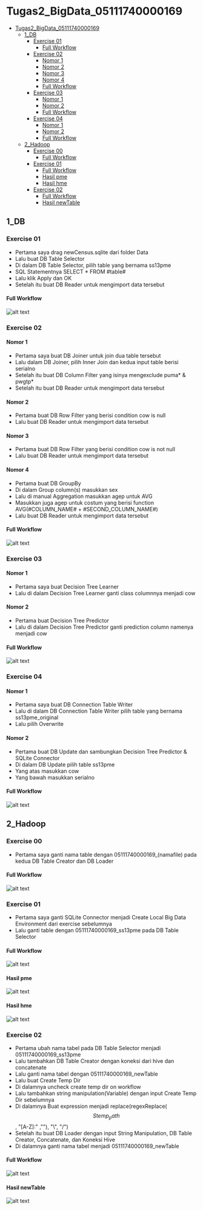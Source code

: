# Tugas2_BigData_05111740000169
- [Tugas2_BigData_05111740000169](#tugas2bigdata05111740000169)
	- [1_DB](#1db)
		- [Exercise 01](#exercise-01)
			- [Full Workflow](#full-workflow)
		- [Exercise 02](#exercise-02)
			- [Nomor 1](#nomor-1)
			- [Nomor 2](#nomor-2)
			- [Nomor 3](#nomor-3)
			- [Nomor 4](#nomor-4)
			- [Full Workflow](#full-workflow-1)
		- [Exercise 03](#exercise-03)
			- [Nomor 1](#nomor-1-1)
			- [Nomor 2](#nomor-2-1)
			- [Full Workflow](#full-workflow-2)
		- [Exercise 04](#exercise-04)
			- [Nomor 1](#nomor-1-2)
			- [Nomor 2](#nomor-2-2)
			- [Full Workflow](#full-workflow-3)
	- [2_Hadoop](#2hadoop)
		- [Exercise 00](#exercise-00)
			- [Full Workflow](#full-workflow-4)
		- [Exercise 01](#exercise-01-1)
			- [Full Workflow](#full-workflow-5)
			- [Hasil pme](#hasil-pme)
			- [Hasil hme](#hasil-hme)
		- [Exercise 02](#exercise-02-1)
			- [Full Workflow](#full-workflow-6)
			- [Hasil newTable](#hasil-newtable)
## 1_DB
### Exercise 01
* Pertama saya drag newCensus.sqlite dari folder Data
* Lalu buat DB Table Selector
* Di dalam DB Table Selector, pilih table yang bernama ss13pme
* SQL Statementnya SELECT * FROM #table#
* Lalu klik Apply dan OK
* Setelah itu buat DB Reader untuk mengimport data tersebut
#### Full Workflow
![alt text](https://github.com/ikul1234/BigData_Tugas2/blob/master/Screenshot/1_DB/01.jpg "01")
### Exercise 02
#### Nomor 1
* Pertama saya buat DB Joiner untuk join dua table tersebut
* Lalu dalam DB Joiner, pilih Inner Join dan kedua input table berisi serialno
* Setelah itu buat DB Column Filter yang isinya mengexclude puma* & pwgtp*
* Setelah itu buat DB Reader untuk mengimport data tersebut
#### Nomor 2
* Pertama buat DB Row Filter yang berisi condition cow is null
* Lalu buat DB Reader untuk mengimport data tersebut
#### Nomor 3
* Pertama buat DB Row Filter yang berisi condition cow is not null
* Lalu buat DB Reader untuk mengimport data tersebut
#### Nomor 4
* Pertama buat DB GroupBy
* Di dalam Group column(s) masukkan sex
* Lalu di manual Aggregation masukkan agep untuk AVG
* Masukkan juga agep untuk costum yang berisi function AVG(#COLUMN_NAME# + #SECOND_COLUMN_NAME#)
* Lalu buat DB Reader untuk mengimport data tersebut
#### Full Workflow
![alt text](https://github.com/ikul1234/BigData_Tugas2/blob/master/Screenshot/1_DB/02.jpg "02")
### Exercise 03
#### Nomor 1
* Pertama saya buat Decision Tree Learner 
* Lalu di dalam Decision Tree Learner ganti class columnnya menjadi cow
#### Nomor 2
* Pertama buat Decision Tree Predictor
* Lalu di dalam Decision Tree Predictor ganti prediction column namenya menjadi cow
#### Full Workflow
![alt text](https://github.com/ikul1234/BigData_Tugas2/blob/master/Screenshot/1_DB/03.jpg "03")
### Exercise 04
#### Nomor 1
* Pertama saya buat DB Connection Table Writer
* Lalu di dalam DB Connection Table Writer pilih table yang bernama ss13pme_original
* Lalu pilih Overwrite
#### Nomor 2
* Pertama buat DB Update dan sambungkan Decision Tree Predictor & SQLite Connector
* Di dalam DB Update pilih table ss13pme
* Yang atas masukkan cow
* Yang bawah masukkan serialno
#### Full Workflow
![alt text](https://github.com/ikul1234/BigData_Tugas2/blob/master/Screenshot/1_DB/04.jpg "04")
## 2_Hadoop
### Exercise 00
* Pertama saya ganti nama table dengan 05111740000169_(namafile) pada kedua DB Table Creator dan DB Loader
#### Full Workflow
![alt text](https://github.com/ikul1234/BigData_Tugas2/blob/master/Screenshot/2_Hadoop/0.jpg "0")
### Exercise 01
* Pertama saya ganti SQLite Connector menjadi Create Local Big Data Environment dari exercise sebelumnya
* Lalu ganti table dengan 05111740000169_ss13pme pada DB Table Selector
#### Full Workflow
![alt text](https://github.com/ikul1234/BigData_Tugas2/blob/master/Screenshot/2_Hadoop/1.jpg "1")
#### Hasil pme
![alt text](https://github.com/ikul1234/BigData_Tugas2/blob/master/Screenshot/2_Hadoop/pme.jpg "pme")
#### Hasil hme
![alt text](https://github.com/ikul1234/BigData_Tugas2/blob/master/Screenshot/2_Hadoop/hme.jpg "hme")
### Exercise 02
* Pertama ubah nama tabel pada DB Table Selector menjadi 05111740000169_ss13pme
* Lalu tambahkan DB Table Creator dengan koneksi dari hive dan concatenate
* Lalu ganti nama tabel dengan 05111740000169_newTable
* Lalu buat Create Temp Dir
* Di dalamnya uncheck create temp dir on workflow
* Lalu tambahkan string manipulation(Variable) dengan input Create Temp Dir sebelumnya
* Di dalamnya Buat expression menjadi replace(regexReplace($${Stemp_path}$$, "[A-Z]:" ,""), "\\", "/")
* Setelah itu buat DB Loader dengan input String Manipulation, DB Table Creator, Concatenate, dan Koneksi Hive
* Di dalamnya ganti nama tabel menjadi 05111740000169_newTable
#### Full Workflow
![alt text](https://github.com/ikul1234/BigData_Tugas2/blob/master/Screenshot/2_Hadoop/2.jpg "2")
#### Hasil newTable
![alt text](https://github.com/ikul1234/BigData_Tugas2/blob/master/Screenshot/2_Hadoop/newTable.jpg "newTable")
